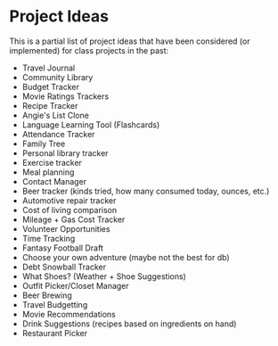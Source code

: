# Project Ideas

This is a partial list of project ideas that have been considered (or implemented) for class projects in the past:

* Travel Journal
* Community Library
* Budget Tracker
* Movie Ratings Trackers
* Recipe Tracker
* Angie's List Clone
* Language Learning Tool (Flashcards)
* Attendance Tracker
* Family Tree
* Personal library tracker
* Exercise tracker
* Meal planning
* Contact Manager
* Beer tracker (kinds tried, how many consumed today, ounces, etc.)
* Automotive repair tracker
* Cost of living comparison
* Mileage + Gas Cost Tracker
* Volunteer Opportunities
* Time Tracking
* Fantasy Football Draft
* Choose your own adventure (maybe not the best for db)
* Debt Snowball Tracker
* What Shoes? (Weather + Shoe Suggestions)
* Outfit Picker/Closet Manager
* Beer Brewing
* Travel Budgetting
* Movie Recommendations
* Drink Suggestions (recipes based on ingredients on hand)
* Restaurant Picker
